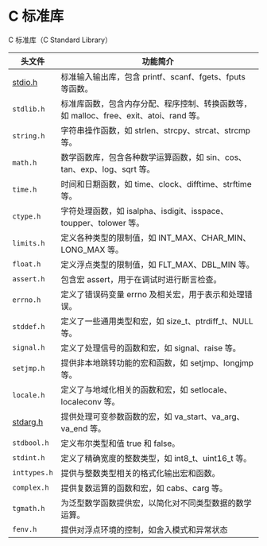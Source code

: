 # C 标准库

C 标准库（C Standard Library）

|头文件 | 功能简介
|-|-
| [stdio.h](stdio.h.md) | 标准输入输出库，包含 printf、scanf、fgets、fputs 等函数。
| `stdlib.h` | 标准库函数，包含内存分配、程序控制、转换函数等，如 malloc、free、exit、atoi、rand 等。
| `string.h` | 字符串操作函数，如 strlen、strcpy、strcat、strcmp 等。
| `math.h` | 数学函数库，包含各种数学运算函数，如 sin、cos、tan、exp、log、sqrt 等。
| `time.h` | 时间和日期函数，如 time、clock、difftime、strftime 等。
| `ctype.h` | 字符处理函数，如 isalpha、isdigit、isspace、toupper、tolower 等。
| `limits.h` | 定义各种类型的限制值，如 INT_MAX、CHAR_MIN、LONG_MAX 等。
| `float.h` | 定义浮点类型的限制值，如 FLT_MAX、DBL_MIN 等。
| `assert.h` | 包含宏 assert，用于在调试时进行断言检查。
| `errno.h` | 定义了错误码变量 errno 及相关宏，用于表示和处理错误。
| `stddef.h` | 定义了一些通用类型和宏，如 size_t、ptrdiff_t、NULL 等。
| `signal.h` | 定义了处理信号的函数和宏，如 signal、raise 等。
| `setjmp.h` | 提供非本地跳转功能的宏和函数，如 setjmp、longjmp 等。
| `locale.h` | 定义了与地域化相关的函数和宏，如 setlocale、localeconv 等。
| [stdarg.h](stdarg.h.md) | 提供处理可变参数函数的宏，如 va_start、va_arg、va_end 等。
| `stdbool.h` | 定义布尔类型和值 true 和 false。
| `stdint.h` | 定义了精确宽度的整数类型，如 int8_t、uint16_t 等。
| `inttypes.h` | 提供与整数类型相关的格式化输出宏和函数。
| `complex.h` | 提供复数运算的函数和宏，如 cabs、carg 等。
| `tgmath.h` | 为泛型数学函数提供宏，以简化对不同类型数据的数学运算。
| `fenv.h` | 提供对浮点环境的控制，如舍入模式和异常状态
